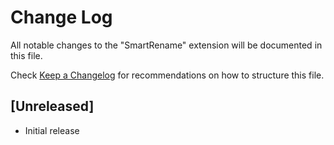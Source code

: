 # Change Log

All notable changes to the "SmartRename" extension will be documented in this file.

Check [Keep a Changelog](http://keepachangelog.com/) for recommendations on how to structure this file.

## [Unreleased]

- Initial release